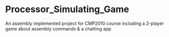 # Processor_Simulating_Game
An assembly implemented project for CMP2010 course including a 2-player game about assembly commands &amp;  a chatting app
